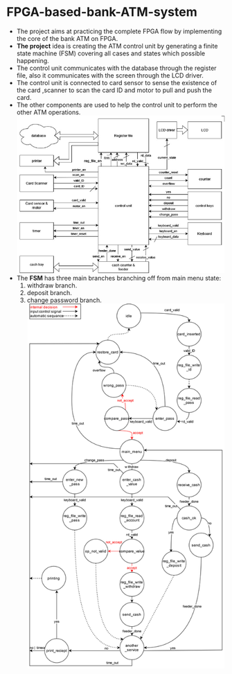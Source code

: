 # FPGA-based-bank-ATM-system
- The project aims at practicing the complete FPGA flow by implementing the core of the bank ATM on FPGA.
- **The project** idea is creating the ATM control unit by generating a finite state machine (FSM) covering all cases and states which possible happening.
- The control unit communicates with the database through the register file, also  it communicates with the screen through the LCD driver.
- The control unit is connected to card sensor to sense the existence of the card ,scanner to scan the card ID and motor to pull and push the card.
- The other components are used to help the control unit to perform the other ATM operations.
![alt text](https://github.com/abdelrhman-oun/FPGA-based-bank-ATM-system/blob/main/design/block-diagram.jpg?raw=true)
- The **FSM** has three main branches branching off from main menu state:
  1. withdraw branch.
  2. deposit branch.
  3. change password branch.
![alt text](https://github.com/abdelrhman-oun/FPGA-based-bank-ATM-system/blob/main/design/FSM_ATM.jpg?raw=true)
